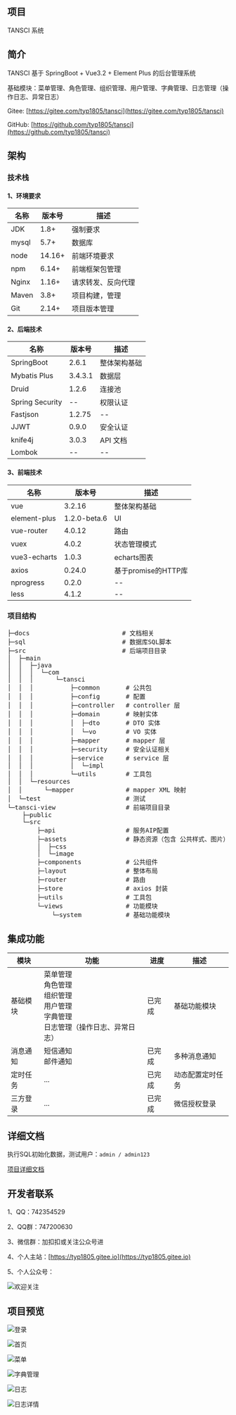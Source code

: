 ## 项目

TANSCI 系统

## 简介

TANSCI 基于 SpringBoot + Vue3.2 + Element Plus 的后台管理系统

基础模块：菜单管理、角色管理、组织管理、用户管理、字典管理、日志管理（操作日志、异常日志）

Gitee: [https://gitee.com/typ1805/tansci](https://gitee.com/typ1805/tansci)

GitHub: [https://github.com/typ1805/tansci](https://github.com/typ1805/tansci)

## 架构

### 技术栈

#### 1、环境要求

| 名称 | 版本号 | 描述 |
| ---- | ---- | ---- |
| JDK | 1.8+ | 强制要求 |
| mysql | 5.7+ | 数据库 |
| node | 14.16+ | 前端环境要求 |
| npm | 6.14+ | 前端框架包管理 |
| Nginx | 1.16+ | 请求转发、反向代理 |
| Maven | 3.8+ | 项目构建，管理 |
| Git | 2.14+ | 项目版本管理 |

#### 2、后端技术

| 名称 | 版本号 | 描述 |
| ---- | ---- | ---- |
| SpringBoot | 2.6.1 | 整体架构基础 |
| Mybatis Plus | 3.4.3.1 | 数据层 |
| Druid | 1.2.6 | 连接池 |
| Spring Security | -- | 权限认证 |
| Fastjson | 1.2.75 | -- |
| JJWT | 0.9.0 | 安全认证 |
| knife4j | 3.0.3 | API 文档 |
| Lombok | -- | -- |

#### 3、前端技术

| 名称 | 版本号 | 描述 |
| ---- | ---- | ---- |
| vue | 3.2.16 | 整体架构基础 |
| element-plus | 1.2.0-beta.6 | UI |
| vue-router | 4.0.12 | 路由 |
| vuex | 4.0.2 | 状态管理模式 |
| vue3-echarts | 1.0.3 | echarts图表 |
| axios | 0.24.0 | 基于promise的HTTP库 |
| nprogress | 0.2.0 | -- |
| less | 4.1.2 | -- |

### 项目结构

<pre>
├─docs                         # 文档相关
├─sql                          # 数据库SQL脚本
├─src                          # 后端项目目录
│  ├─main
│  │  ├─java
│  │  │  └─com
│  │  │      └─tansci
│  │  │          ├─common       # 公共包
│  │  │          ├─config       # 配置
│  │  │          ├─controller   # controller 层
│  │  │          ├─domain       # 映射实体
│  │  │          │  ├─dto       # DTO 实体
│  │  │          │  └─vo        # VO 实体
│  │  │          ├─mapper       # mapper 层
│  │  │          ├─security     # 安全认证相关
│  │  │          ├─service      # service 层
│  │  │          │  └─impl
│  │  │          └─utils        # 工具包
│  │  └─resources
│  │      └─mapper              # mapper XML 映射
│  └─test                       # 测试
└─tansci-view                   # 前端项目目录
    ├─public
    └─src
        ├─api                   # 服务AIP配置
        ├─assets                # 静态资源（包含 公共样式、图片）
        │  ├─css                
        │  └─image
        ├─components            # 公共组件
        ├─layout                # 整体布局
        ├─router                # 路由
        ├─store                 # axios 封装
        ├─utils                 # 工具包
        └─views                 # 功能模块
            └─system            # 基础功能模块
</pre>

## 集成功能

| 模块 | 功能 | 进度 | 描述 |
| ---- | ---- | ---- | ---- |
| 基础模块 | 菜单管理<br>角色管理<br>组织管理<br>用户管理<br>字典管理<br>日志管理（操作日志、异常日志） | 已完成 | 基础功能模块 |
| 消息通知 | 短信通知<br>邮件通知 | 已完成 | 多种消息通知 |
| 定时任务 | ... | 已完成 | 动态配置定时任务 |
| 三方登录 | ... | 已完成 | 微信授权登录 |

## 详细文档

执行SQL初始化数据，测试用户：`admin / admin123`

[项目详细文档](docs/doc.md)

## 开发者联系

1、QQ：742354529

2、QQ群：747200630

3、微信群：加扣扣或关注公众号进

4、个人主站：[https://typ1805.gitee.io](https://typ1805.gitee.io)

5、个人公众号：

![欢迎关注](docs/images/gzh.jpg)

## 项目预览

![登录](docs/images/login.png)

![首页](docs/images/home.png)

![菜单](docs/images/menu.png)

![字典管理](docs/images/dic.png)

![日志](docs/images/log.png)

![日志详情](docs/images/log-details.png)
